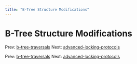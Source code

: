 ```yaml
---
title: "B-Tree Structure Modifications"
---
```


# B-Tree Structure Modifications

Prev: [b-tree-traversals](b-tree-traversals.md)
Next: [advanced-locking-protocols](advanced-locking-protocols.md)

Prev: [b-tree-traversals](b-tree-traversals.md)
Next: [advanced-locking-protocols](advanced-locking-protocols.md)
